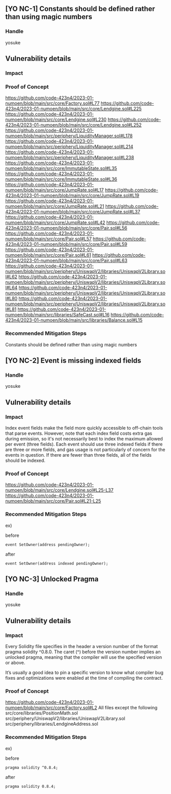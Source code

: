 ## [YO NC-1] Constants should be defined rather than using magic numbers

### Handle
yosuke

## Vulnerability details
### Impact

### Proof of Concept
https://github.com/code-423n4/2023-01-numoen/blob/main/src/core/Factory.sol#L77
https://github.com/code-423n4/2023-01-numoen/blob/main/src/core/Lendgine.sol#L225
https://github.com/code-423n4/2023-01-numoen/blob/main/src/core/Lendgine.sol#L230
https://github.com/code-423n4/2023-01-numoen/blob/main/src/core/Lendgine.sol#L252
https://github.com/code-423n4/2023-01-numoen/blob/main/src/periphery/LiquidityManager.sol#L178
https://github.com/code-423n4/2023-01-numoen/blob/main/src/periphery/LiquidityManager.sol#L214
https://github.com/code-423n4/2023-01-numoen/blob/main/src/periphery/LiquidityManager.sol#L238
https://github.com/code-423n4/2023-01-numoen/blob/main/src/core/ImmutableState.sol#L35
https://github.com/code-423n4/2023-01-numoen/blob/main/src/core/ImmutableState.sol#L36
https://github.com/code-423n4/2023-01-numoen/blob/main/src/core/JumpRate.sol#L17
https://github.com/code-423n4/2023-01-numoen/blob/main/src/core/JumpRate.sol#L19
https://github.com/code-423n4/2023-01-numoen/blob/main/src/core/JumpRate.sol#L21
https://github.com/code-423n4/2023-01-numoen/blob/main/src/core/JumpRate.sol#L37
https://github.com/code-423n4/2023-01-numoen/blob/main/src/core/JumpRate.sol#L42
https://github.com/code-423n4/2023-01-numoen/blob/main/src/core/Pair.sol#L56
https://github.com/code-423n4/2023-01-numoen/blob/main/src/core/Pair.sol#L57
https://github.com/code-423n4/2023-01-numoen/blob/main/src/core/Pair.sol#L59
https://github.com/code-423n4/2023-01-numoen/blob/main/src/core/Pair.sol#L61
https://github.com/code-423n4/2023-01-numoen/blob/main/src/core/Pair.sol#L63
https://github.com/code-423n4/2023-01-numoen/blob/main/src/periphery/UniswapV2/libraries/UniswapV2Library.sol#L62
https://github.com/code-423n4/2023-01-numoen/blob/main/src/periphery/UniswapV2/libraries/UniswapV2Library.sol#L64
https://github.com/code-423n4/2023-01-numoen/blob/main/src/periphery/UniswapV2/libraries/UniswapV2Library.sol#L80
https://github.com/code-423n4/2023-01-numoen/blob/main/src/periphery/UniswapV2/libraries/UniswapV2Library.sol#L81
https://github.com/code-423n4/2023-01-numoen/blob/main/src/libraries/SafeCast.sol#L16
https://github.com/code-423n4/2023-01-numoen/blob/main/src/libraries/Balance.sol#L15

### Recommended Mitigation Steps
Constants should be defined rather than using magic numbers

## [YO NC-2] Event is missing indexed fields

### Handle
yosuke

## Vulnerability details
### Impact

Index event fields make the field more quickly accessible to off-chain tools that parse events. However, note that each index field costs extra gas during emission, so it's not necessarily best to index the maximum allowed per event (three fields). Each event should use three indexed fields if there are three or more fields, and gas usage is not particularly of concern for the events in question. If there are fewer than three fields, all of the fields should be indexed.

### Proof of Concept
https://github.com/code-423n4/2023-01-numoen/blob/main/src/core/Lendgine.sol#L25-L37
https://github.com/code-423n4/2023-01-numoen/blob/main/src/core/Pair.sol#L21-L25

### Recommended Mitigation Steps

ex)

before

```solidity
event SetOwner(address pendingOwner);
```

after

```solidity
event SetOwner(address indexed pendingOwner);
```

## [YO NC-3] Unlocked Pragma

### Handle
yosuke

## Vulnerability details
### Impact

Every Solidity file specifies in the header a version number of the format pragma solidity ^0.8.0. The caret (^) before the version number implies an unlocked pragma, meaning that the compiler will use the specified version or above.

It’s usually a good idea to pin a specific version to know what compiler bug fixes and optimizations were enabled at the time of compiling the contract.

### Proof of Concept
https://github.com/code-423n4/2023-01-numoen/blob/main/src/core/Factory.sol#L2
All files except the following
src/core/libraries/PositionMath.sol
src/periphery/UniswapV2/libraries/UniswapV2Library.sol
src/periphery/libraries/LendgineAddress.sol

### Recommended Mitigation Steps

ex)

before

```solidity
pragma solidity ^0.8.4;
```

after

```solidity
pragma solidity 0.8.4;
```